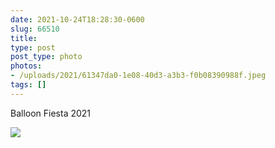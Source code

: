 ```yaml
---
date: 2021-10-24T18:28:30-0600
slug: 66510
title: 
type: post
post_type: photo
photos:
- /uploads/2021/61347da0-1e08-40d3-a3b3-f0b08390988f.jpeg
tags: []
---
```

Balloon Fiesta 2021


![](/uploads/2021/61347da0-1e08-40d3-a3b3-f0b08390988f.jpeg)


